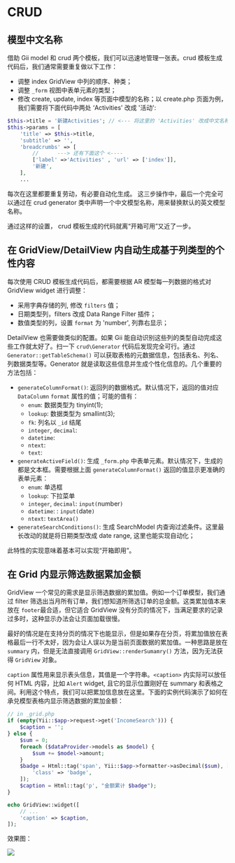 # CRUD

## 模型中文名称

借助 Gii model 和 crud 两个模板，我们可以迅速地管理一张表。crud 模板生成代码后，我们通常需要重复做以下工作：

- 调整 index GridView 中列的顺序、种类；
- 调整 `_form` 视图中表单元素的类型；
- 修改 create, update, index 等页面中模型的名称；以 create.php 页面为例，我们需要将下面代码中两处 ‘Activities' 改成 '活动':

```php
$this->title = '新建Activities'; // <--- 将这里的 'Activities' 改成中文名称；
$this->params = [
    'title' => $this->title,
    'subtitle' => '',
    'breadcrumbs' => [
        //      ---> 还有下面这个 <----
        ['label' =>'Activities' , 'url' => ['index']],
        '新建',
    ],
    ...
```

每次在这里都要重复劳动，有必要自动化生成。 这三步操作中，最后一个完全可以通过在 crud generator 类中声明一个中文模型名称，用来替换默认的英文模型名称。

通过这样的设置， crud 模板生成的代码就离“开箱可用”又近了一步。

## 在 GridView/DetailView 内自动生成基于列类型的个性内容

每次使用 CRUD 模板生成代码后，都需要根据 AR 模型每一列数据的格式对 GridView widget 进行调整：

- 采用字典存储的列, 修改 `filters` 值；
- 日期类型列，filters 改成 Data Range Filter 插件；
- 数值类型的列，设置 `format` 为 'number', 列靠右显示；

DetailView 也需要做类似的配置。如果 Gii 能自动识别这些列的类型自动完成这些工作就太好了。扫一下 `crud\Generator` 代码后发现完全可行。通过 `Generator::getTableSchema()` 可以获取表格的元数据信息，包括表名、列名、列数据类型等。Generator 就是读取这些信息并生成个性化信息的。几个重要的方法包括：

- `generateColumnFormat()`: 返回列的数据格式。默认情况下，返回的值对应 `DataColumn` `format` 属性的值；可能的值有：
    - `enum`: 数据类型为 tinyint(1);
    - `lookup`: 数据类型为 smallint(3);
    - `fk`: 列名以 `_id` 结尾
    - `integer`, `decimal`: 
    - `datetime`: 
    - `ntext`: 
    - `text`: 
- `generateActiveField()`: 生成 `_form.php` 中表单元素。默认情况下，生成的都是文本框。需要根据上面 `generateColumnFormat()` 返回的值显示更准确的表单元素：
    - `enum`: 单选框
    - `lookup`: 下拉菜单
    - `integer`, `decimal`: `input(`number`)`
    - `datetime`: : `input(`date`)`
    - `ntext`: `textArea()`
- `generateSearchConditions()`: 生成 SearchModel 内查询过滤条件。这里最长改动的就是将日期类型改成 date range, 这里也能实现自动化；

此特性的实现意味着基本可以实现“开箱即用”。

## 在 Grid 内显示筛选数据累加金额

GridView 一个常见的需求是显示筛选数据的累加值。例如一个订单模型，我们通过 filter 筛选出当月所有订单，我们想知道所筛选订单的总金额。这类累加值本来放在 `footer`最合适，但它适合 GridView 没有分页的情况下，当满足要求的记录过多时，这种显示办法会让页面加载很慢。

最好的情况是在支持分页的情况下也能显示，但是如果存在分页，将累加值放在表格最后一行不太好，因为会让人误以为是当前页面数据的累加值。一种思路是放在 `summary` 内，但是无法直接调用 `GridView::renderSumamry()` 方法，因为无法获得 `GridView` 对象。

`caption` 属性用来显示表头信息，其值是一个字符串。`<caption>` 内实际可以放任何 HTML 内容，比如 `Alert` widget, 且它的显示位置刚好在 summary 和表格之间。利用这个特点，我们可以把累加信息放在这里。下面的实例代码演示了如何在承兑模型表格内显示筛选数据的累加金额：

```php
// in _grid.php
if (empty(Yii::$app->request->get('IncomeSearch'))) {
    $caption = '';
} else {
    $sum = 0;
    foreach ($dataProvider->models as $model) {
        $sum += $model->amount;
    }
    $badge = Html::tag('span', Yii::$app->formatter->asDecimal($sum), [
        'class' => 'badge',
    ]);
    $caption = Html::tag('p', "金额累计 $badge");
}

echo GridView::widget([
    // ...
    'caption' => $caption,
]);
```
效果图：

![](images/grid-caption-sum.png)
